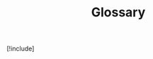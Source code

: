 ﻿---
uid: admin-glossary
topic: glossary
locale: en
title: Glossary
dnneditions: DNN Platform,Evoq Content,Evoq Engage
dnnversion: 09.02.00
parent-topic: administrators-overview
links: ["[DNN Wiki: DNN Glossary](https://www.dnnsoftware.com/wiki/dotnetnuke-glossary)","[DNN Wiki: Globalization Glossary](https://www.dnnsoftware.com/wiki/international-glossary)"]
---

[!include[](../../common/glossary/index.md)]
